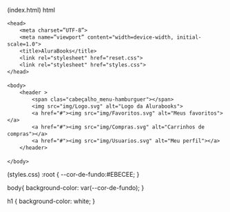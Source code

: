 (index.html)
html
<!DOCTYPE html>
<html>

    <head>
        <meta charset=”UTF-8”>
        <meta name=”viewport” content="width=device-width, initial-scale=1.0">
        <title>AluraBooks</title>
        <link rel="stylesheet" href="reset.css">
        <link rel="stylesheet" href="styles.css">
    </head>

    <body>
        <header >
            <span clas="cabeçalho_menu-hamburguer"></span>
            <img src="img/Logo.svg" alt="Logo da Alurabooks">
            <a href="#"><img src="img/Favoritos.svg" alt="Meus favoritos"></a>
            <a href="#"><img src="img/Compras.svg" alt="Carrinhos de compras"></a>
            <a href="#"><img src="img/Usuarios.svg" alt="Meu perfil"></a>
        </header>
       
    </body>

</html>

(styles.css)
 :root {
    --cor-de-fundo:#EBECEE;
}

body{
    background-color: var(--cor-de-fundo);
}

h1 {
    background-color: white;
}
